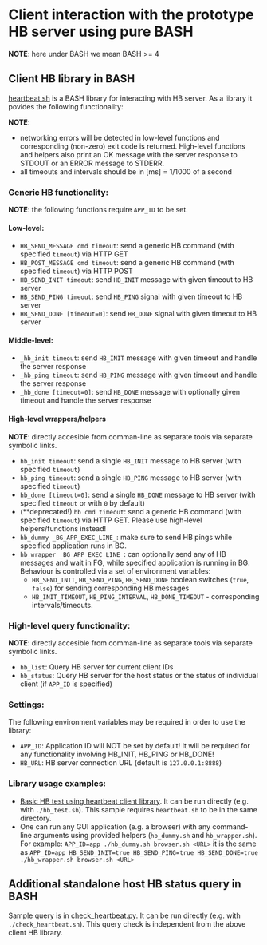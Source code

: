 # Client interaction with the prototype HB server using pure BASH

**NOTE**: here under BASH we mean BASH >= 4

## Client HB library in BASH

[heartbeat.sh](heartbeat.sh) is a BASH library for interacting with HB server. As a library it povides the following functionality:

**NOTE**:
 * networking errors will be detected in low-level functions and corresponding (non-zero) exit code is returned. High-level functions and helpers also print an OK message with the server response to STDOUT or an ERROR message to STDERR.
 * all timeouts and intervals should be in [ms] = 1/1000 of a second


### Generic HB functionality:

**NOTE**: the following functions require `APP_ID` to be set.

#### Low-level:
  * `HB_SEND_MESSAGE cmd timeout`: send a generic HB command (with specified `timeout`) via HTTP GET
  * `HB_POST_MESSAGE cmd timeout`: send a generic HB command (with specified `timeout`) via HTTP POST
  * `HB_SEND_INIT timeout`: send `HB_INIT` message with given timeout to HB server
  * `HB_SEND_PING timeout`: send `HB_PING` signal with given timeout to HB server
  * `HB_SEND_DONE [timeout=0]`: send `HB_DONE` signal with given timeout to HB server

#### Middle-level:
  * `_hb_init timeout`: send `HB_INIT` message with given timeout and handle the server response
  * `_hb_ping timeout`: send `HB_PING` message with given timeout and handle the server response
  * `_hb_done [timeout=0]`: send `HB_DONE` message with optionally given timeout and handle the server response

#### High-level wrappers/helpers

**NOTE**: directly accesible from comman-line as separate tools via separate symbolic links.

  * `hb_init timeout`: send a single `HB_INIT` message to HB server (with specified `timeout`)
  * `hb_ping timeout`: send a single `HB_PING` message to HB server (with specified `timeout`)
  * `hb_done [timeout=0]`: send a single `HB_DONE` message to HB server (with specified `timeout` or with `0` by default)
  *  (**deprecated!) `hb cmd timeout`: send a generic HB command (with specified `timeout`) via HTTP GET. Please use high-level helpers/functions instead!
  * `hb_dummy _BG_APP_EXEC_LINE_`: make sure to send HB pings while specified application runs in BG.
  * `hb_wrapper _BG_APP_EXEC_LINE_`: can optionally send any of HB messages and wait in FG, while specified application is running in BG. Behaviour is controlled via a set of environment variables:
     * `HB_SEND_INIT`, `HB_SEND_PING`, `HB_SEND_DONE` boolean switches (`true`, `false`) for sending corresponding HB messages
     * `HB_INIT_TIMEOUT`, `HB_PING_INTERVAL`, `HB_DONE_TIMEOUT` - corresponding intervals/timeouts.

### High-level **query** functionality:
**NOTE**: directly accesible from comman-line as separate tools via separate symbolic links.

  * `hb_list`: Query HB server for current client IDs
  * `hb_status`: Query HB server for the host status or the status of individual client (if `APP_ID` is specified)

### Settings:

The following environment variables may be required in order to use the library:  
 * `APP_ID`: Application ID will NOT be set by default! It will be required for any functionality involving HB_INIT, HB_PING or HB_DONE! 
 * `HB_URL`: HB server connection URL (default is `127.0.0.1:8888`)


### Library usage examples:
* [Basic HB test using heartbeat client library](hb_test.sh). It can be run directly (e.g. with `./hb_test.sh`).
  This sample requires `heartbeat.sh` to be in the same directory.
* One can run any GUI application (e.g. a browser) with any command-line arguments using provided helpers (`hb_dummy.sh` and `hb_wrapper.sh`). For example: 
  `APP_ID=app ./hb_dummy.sh browser.sh <URL>` it is the same as 
  `APP_ID=app HB_SEND_INIT=true HB_SEND_PING=true HB_SEND_DONE=true ./hb_wrapper.sh browser.sh <URL>`


## Additional standalone host HB status query in BASH

Sample query is in [check_heartbeat.py](check_heartbeat.sh). 
It can be run directly (e.g. with `./check_heartbeat.sh`). 
This query check is independent from the above client HB library.
